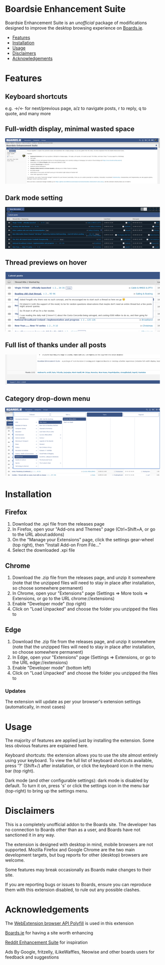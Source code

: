 # Boardsie Enhancement Suite
Boardsie Enhancement Suite is an *unofficial* package of modifications designed to improve the desktop browsing experience on [Boards.ie](https://www.boards.ie).

* [Features](#features)
* [Installation](#installation)
* [Usage](#usage)
* [Disclaimers](#disclaimers)
* [Acknowledgements](#acknowledgements)

# Features
## Keyboard shortcuts
e.g. →/← for next/previous page, a/z to navigate posts, r to reply, q to quote, and many more

## Full-width display, minimal wasted space
![Full-width display](images/screenshot-full-width.png)

## Dark mode setting
![Dark mode](images/screenshot-dark-mode.png)

## Thread previews on hover
![Thread previews](images/screenshot-preview.png)

## Full list of thanks under all posts
![Thanks list](images/screenshot-thanks.png)

## Category drop-down menu
![Category menu](images/screenshot-category-menu.png)

# Installation
## Firefox
1. Download the .xpi file from the releases page
1. In Firefox, open your "Add-ons and Themes" page (Ctrl+Shift+A, or go to the URL about:addons)
1. On the "Manage your Extensions" page, click the settings gear-wheel (top right), then "Install Add-on From File..."
1. Select the downloaded .xpi file

## Chrome
1. Download the .zip file from the releases page, and unzip it somewhere (note that the unzipped files will need to stay in place after installation, so choose somewhere permanent)
1. In Chrome, open your "Extensions" page (Settings => More tools => Extensions, or go to the URL chrome://extensions)
1. Enable "Developer mode" (top right)
1. Click on "Load Unpacked" and choose the folder you unzipped the files to

## Edge
1. Download the .zip file from the releases page, and unzip it somewhere (note that the unzipped files will need to stay in place after installation, so choose somewhere permanent)
1. In Edge, open your "Extensions" page (Settings => Extensions, or go to the URL edge://extensions)
1. Enable "Developer mode" (bottom left)
1. Click on "Load Unpacked" and choose the folder you unzipped the files to

### Updates
The extension will update as per your browser's extension settings (automatically, in most cases)

# Usage
The majority of features are applied just by installing the extension. Some less obvious features are explained here.

Keyboard shortcuts: the extension allows you to use the site almost entirely using your keyboard. To view the full list of keyboard shortcuts available, press '?' (Shift+/) after installation, or click the keyboard icon in the menu bar (top right).

Dark mode (and other configurable settings): dark mode is disabled by default. To turn it on, press 's' or click the settings icon in the menu bar (top-right) to bring up the settings menu.

# Disclaimers
This is a completely unofficial addon to the Boards site. The developer has no connection to Boards other than as a user, and Boards have not sanctioned it in any way.

The extension is designed with desktop in mind, mobile browsers are not supported. Mozilla Firefox and Google Chrome are the two main development targets, but bug reports for other (desktop) browsers are welcome.

Some features may break occasionally as Boards make changes to their site.

If you are reporting bugs or issues to Boards, ensure you can reproduce them with this extension disabled, to rule out any possible clashes.

# Acknowledgements
The [WebExtension browser API Polyfill](https://github.com/mozilla/webextension-polyfill) is used in this extension

[Boards.ie](https://www.boards.ie) for having a site worth enhancing

[Reddit Enhancement Suite](https://redditenhancementsuite.com/) for inspiration

Ads By Google, fritzelly, iLikeWaffles, Neowise and other boards users for feedback and suggestions